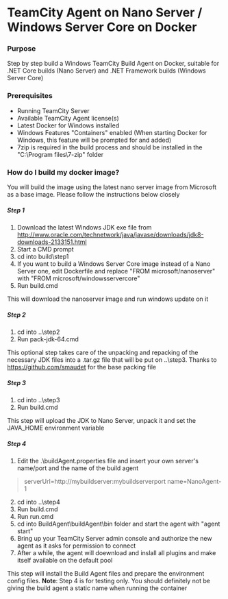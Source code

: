 # TeamCity Agent on Nano Server / Windows Server Core on Docker

### Purpose
Step by step build a Windows TeamCity Build Agent on Docker, suitable for .NET Core builds (Nano Server) and .NET Framework builds (Windows Server Core)

### Prerequisites
* Running TeamCity Server
* Available TeamCity Agent license(s)
* Latest Docker for Windows installed
* Windows Features "Containers" enabled (When starting Docker for Windows, this feature will be prompted for and added)
* 7zip is required in the build process and should be installed in the "C:\Program files\7-zip" folder

### How do I build my docker image?
You will build the image using the latest nano server image from Microsoft as a base image. Please follow the instructions below closely
##### Step 1
1. Download the latest Windows JDK exe file from http://www.oracle.com/technetwork/java/javase/downloads/jdk8-downloads-2133151.html
2. Start a CMD prompt
3. cd into build\step1
4. If you want to build a Windows Server Core image instead of a Nano Server one, edit Dockerfile and replace "FROM microsoft/nanoserver" with "FROM microsoft/windowsservercore"
5. Run build.cmd

This will download the nanoserver image and run windows update on it
##### Step 2
1. cd into ..\step2
2. Run pack-jdk-64.cmd <path-and-filename-of-the-downloaded-jdk-exe-file>

This optional step takes care of the unpacking and repacking of the necessary JDK files into a .tar.gz file that will be put on ..\step3. Thanks to https://github.com/smaudet for the base packing file
##### Step 3
1. cd into ..\step3
2. Run build.cmd

This step will upload the JDK to Nano Server, unpack it and set the JAVA_HOME environment variable
##### Step 4
1. Edit the .\buildAgent.properties file and insert your own server's name/port and the name of the build agent
> serverUrl=http://mybuildserver:mybuildserverport
> name=NanoAgent-1
2. cd into ..\step4
3. Run build.cmd
4. Run run.cmd
5. cd into BuildAgent\buildAgent\bin folder and start the agent with "agent start"
6. Bring up your TeamCity Server admin console and authorize the new agent as it asks for permission to connect
7. After a while, the agent will doewnload and inslall all plugins and make itself available on the default pool

This step will install the Build Agent files and prepare the environment config files. **Note**: Step 4 is for testing only. You should definitely not be giving the build agent a static name when running the container

